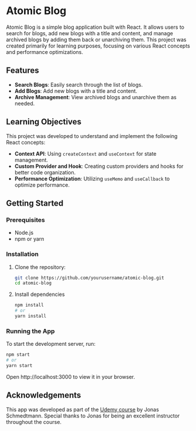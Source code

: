# Atomic Blog

Atomic Blog is a simple blog application built with React. It allows users to search for blogs, add new blogs with a title and content, and manage archived blogs by adding them back or unarchiving them. This project was created primarily for learning purposes, focusing on various React concepts and performance optimizations.

## Features

- **Search Blogs**: Easily search through the list of blogs.
- **Add Blogs**: Add new blogs with a title and content.
- **Archive Management**: View archived blogs and unarchive them as needed.

## Learning Objectives

This project was developed to understand and implement the following React concepts:

- **Context API**: Using `createContext` and `useContext` for state management.
- **Custom Provider and Hook**: Creating custom providers and hooks for better code organization.
- **Performance Optimization**: Utilizing `useMemo` and `useCallback` to optimize performance.

## Getting Started

### Prerequisites

- Node.js
- npm or yarn

### Installation

1. Clone the repository:
   ```bash
   git clone https://github.com/yourusername/atomic-blog.git
   cd atomic-blog
   
2. Install dependencies
   ```bash
   npm install
   # or
   yarn install

### Running the App
To start the development server, run:
  ```bash
  npm start
  # or
  yarn start
  ```
Open http://localhost:3000 to view it in your browser.

## Acknowledgements
This app was developed as part of the [Udemy course](https://www.udemy.com/course/the-ultimate-react-course/) by Jonas Schmedtmann. Special thanks to Jonas for being an excellent instructor throughout the course.
